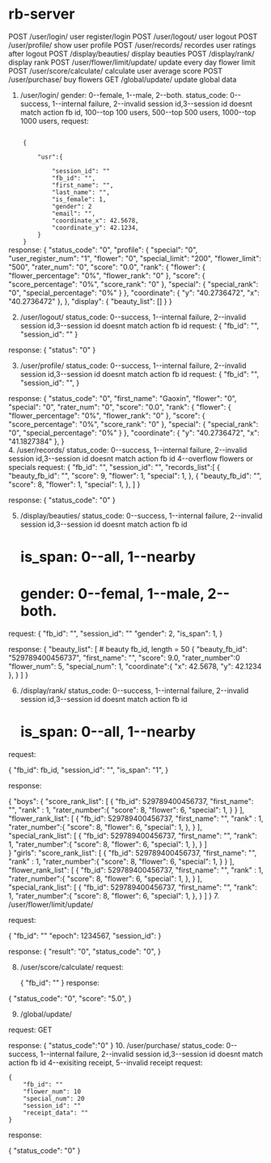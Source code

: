 rb-server
=========
POST  /user/login/                    user register/login
POST  /user/logout/                   user logout
POST  /user/profile/                  show user profile
POST  /user/records/                  recordes user ratings after logout
POST  /display/beauties/             display beauties
POST  /display/rank/                  display rank
POST  /user/flower/limit/update/      update every day flower limit
POST  /user/score/calculate/          calculate user average score
POST  /user/purchase/              buy flowers
GET  /global/update/                  update global data


1. /user/login/
    gender: 0--female, 1--male, 2--both.
    status_code: 0--success, 1--internal failure, 2--invalid session id,3--session id doesnt match action fb id,
    100--top 100 users, 500--top 500 users, 1000--top 1000 users,
request:
<code>
    {<br>
        "usr":{<br>
            "session_id": ""
            "fb_id": "",
            "first_name": "",
            "last_name": "",
            "is_female": 1,
            "gender": 2
            "email": "",
            "coordinate_x": 42.5678,
            "coordinate_y": 42.1234,
        }
    }
</code>
response:
{
    "status_code": "0",
    "profile": {
        "special": "0",
        "user_register_num": "1",
        "flower": "0",
        "special_limit": "200",
        "flower_limit": "500",
        "rater_num": "0",
        "score": "0.0",
        "rank": {
            "flower": {
                "flower_percentage": "0%",
                "flower_rank": "0"
            },
            "score": {
                "score_percentage": "0%",
                "score_rank": "0"
            },
            "special": {
                "special_rank": "0",
                "special_percentage": "0%"
            }
        },
        "coordinate": {
            "y": "40.2736472",
            "x": "40.2736472"
        },
    },
    "display": {
        "beauty_list": []
    }
}

2.  /user/logout/
    status_code: 0--success, 1--internal failure, 2--invalid session id,3--session id doesnt match action fb id
request:
    {
        "fb_id": "",
        "session_id": ""
    }

response:
    {
        "status": "0"
    }
    
3.  /user/profile/
    status_code: 0--success, 1--internal failure, 2--invalid session id,3--session id doesnt match action fb id
request:
    {
        "fb_id": "",
        "session_id": "",
    }

response:
{
    "status_code": "0",
    "first_name": "Gaoxin",
    "flower": "0",
    "special": "0",
    "rater_num": "0",
    "score": "0.0",
    "rank": {
        "flower": {
            "flower_percentage": "0%",
            "flower_rank": "0"
        },
        "score": {
            "score_percentage": "0%",
            "score_rank": "0"
        },
        "special": {
            "special_rank": "0",
            "special_percentage": "0%"
        }
    },
    "coordinate": {
        "y": "40.2736472",
        "x": "41.1827384"
    },
}  
4.  /user/records/
    status_code: 0--success, 1--internal failure, 2--invalid session id,3--session id doesnt match action fb id
    4--overflow flowers or specials
request:
    {
        "fb_id": "",
        "session_id": "",
        "records_list":[
            {
                "beauty_fb_id": "",
                "score": 9,
                "flower": 1,
                "special": 1,
            },
            {
                "beauty_fb_id": "",
                "score": 8,
                "flower": 1,
                "special": 1,
            },
        ]
    }
    
  response:
    {
        "status_code": "0"
    }

5.  /display/beauties/
    status_code: 0--success, 1--internal failure, 2--invalid session id,3--session id doesnt match action fb id
    # is_span: 0--all, 1--nearby
    # gender: 0--femal, 1--male, 2--both.
request:
    {
        "fb_id": "",
        "session_id": ""
        "gender": 2,
        "is_span": 1,
    }
    
response:
    {
        "beauty_list": [
            # beauty fb_id, length = 50
            {
                "beauty_fb_id": "529789400456737",
                "first_name": "",
                "score": 9.0,
                "rater_number":0
                "flower_num": 5,
                "special_num": 1,
                "coordinate":{
                    "x": 42.5678,
                    "y": 42.1234
                },
            }
        ]
    }
    

6. /display/rank/
    status_code: 0--success, 1--internal failure, 2--invalid session id,3--session id doesnt match action fb id
    # is_span: 0--all, 1--nearby
request:

{
    "fb_id": fb_id,
    "session_id": "",
    "is_span": "1",
}


response:

{
    "boys": {
                "score_rank_list": [
            {
                "fb_id": 529789400456737,
                "first_name": "",
                "rank" : 1,
                "rater_number":{
                    "score": 8,
                    "flower": 6,
                    "special": 1,
                }
            }
        ],
        "flower_rank_list": [
            {
                "fb_id": 529789400456737,
                "first_name": "",
                "rank" : 1,
                "rater_number":{
                    "score": 8,
                    "flower": 6,
                    "special": 1,
                },
            }
        ],
        "special_rank_list": [
            {
                "fb_id": 529789400456737,
                "first_name": "",
                "rank": 1,
                "rater_number":{
                    "score": 8,
                    "flower": 6,
                    "special": 1,
                },
            }
        ]    
    }
    "girls":
            "score_rank_list": [
            {
                "fb_id": 529789400456737,
                "first_name": "",
                "rank" : 1,
                "rater_number":{
                    "score": 8,
                    "flower": 6,
                    "special": 1,
                }
            }
        ],
        "flower_rank_list": [
            {
                "fb_id": 529789400456737,
                "first_name": "",
                "rank" : 1,
                "rater_number":{
                    "score": 8,
                    "flower": 6,
                    "special": 1,
                },
            }
        ],
        "special_rank_list": [
            {
                "fb_id": 529789400456737,
                "first_name": "",
                "rank": 1,
                "rater_number":{
                    "score": 8,
                    "flower": 6,
                    "special": 1,
                },
            }
        ]
}
7. /user/flower/limit/update/

request:

{
    "fb_id": ""
    "epoch": 1234567,
    "session_id":
}

response:
{
    "result": "0",
    "status_code": "0",
}

8. /user/score/calculate/
request:

    {
        "fb_id": ""
    }
response:

{
    "status_code": "0",
    "score": "5.0",
}

9. /global/update/

request:
GET

response:
{
    "status_code":"0"
}
10. /user/purchase/
   status_code: 0--success, 1--internal failure, 2--invalid session id,3--session id doesnt match action fb id
   4--exisiting receipt, 5--invalid receipt
request:

    {
        "fb_id": ""
        "flower_num": 10
        "special_num": 20
        "session_id": ""
        "receipt_data": ""
    }
    
response:

{
    "status_code": "0"
}
